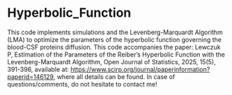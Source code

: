 # Hyperbolic_Function
This code implements simulations and the Levenberg-Marquardt Algorithm (LMA) to optimize the parameters of the hyperbolic function governing the blood-CSF proteins diffusion. This code accompanies the paper: Lewczuk P, Estimation of the Parameters of the Reiber’s Hyperbolic Function with the Levenberg-Marquardt Algorithm, Open Journal of Statistics, 2025, 15(5), 391-396,
available at: https://www.scirp.org/journal/paperinformation?paperid=146129, where all details can be found. In case of questions/comments, do not hesitate to contact me!
